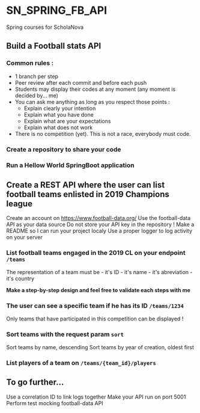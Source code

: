 # SN_SPRING_FB_API
Spring courses for ScholaNova

## Build a Football stats API

### Common rules :

* 1 branch per step
* Peer review after each commit and before each push
* Students may display their codes at any moment (any moment is decided by... me)
* You can ask me anything as long as you respect those points :
    - Explain clearly your intention
    - Explain what you have done
    - Explain what are your expectations
    - Explain what does not work
* There is no competition (yet). This is not a race, everybody must code.

### Create a repository to share your code

### Run a Hellow World SpringBoot application

## Create a REST API where the user can list football teams enlisted in 2019 Champions league

Create an account on https://www.football-data.org/ 
Use the football-data API as your data source
Do not store your API key in the repository !
Make a README so I can run your project localy
Use a proper logger to log activity on your server

### List football teams engaged in the 2019 CL on your endpoint `/teams`
The representation of a team must be
    - it's ID
    - it's name
    - it's abreviation
    - it's country

**Make a step-by-step design and feel free to validate each steps with me**

### The user can see a specific team if he has its ID `/teams/1234` 
Only teams that have participated in this competition can be displayed !

### Sort teams with the request param `sort`
Sort teams by name, descending
Sort teams by year of creation, oldest first

### List players of a team on `/teams/{team_id}/players`

## To go further...

Use a correlation ID to link logs together
Make your API run on port 5001
Perform test mocking football-data API



